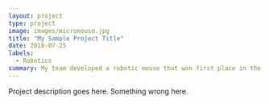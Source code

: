 ```yaml
---
layout: project
type: project
image: images/micromouse.jpg
title: "My Sample Project Title"
date: 2018-07-25
labels:
  - Robotics
summary: My team developed a robotic mouse that won first place in the 2015 UH Micromouse competition.
---
```

Project description goes here. Something wrong here.